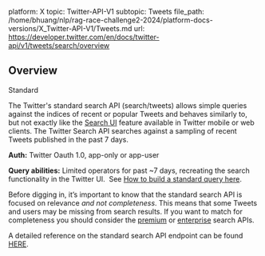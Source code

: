 platform: X
topic: Twitter-API-V1
subtopic: Tweets
file_path: /home/bhuang/nlp/rag-race-challenge2-2024/platform-docs-versions/X_Twitter-API-V1/Tweets.md
url: https://developer.twitter.com/en/docs/twitter-api/v1/tweets/search/overview


## Overview

Standard

The Twitter's standard search API (search/tweets) allows simple queries against the indices of recent or popular Tweets and behaves similarly to, but not exactly like the [Search UI](https://twitter.com/search-advanced) feature available in Twitter mobile or web clients. The Twitter Search API searches against a sampling of recent Tweets published in the past 7 days.

**Auth:** Twitter Oauth 1.0, app-only or app-user  

**Query abilities:** Limited operators for past ~7 days, recreating the search functionality in the Twitter UI.  See [How to build a standard query here](https://developer.twitter.com/en/docs/tweets/rules-and-filtering/guides/build-standard-queries).

Before digging in, it’s important to know that the standard search API is focused on relevance _and not completeness_. This means that some Tweets and users may be missing from search results. If you want to match for completeness you should consider the [premium](https://developer.twitter.com/content/developer-twitter/en/docs/tweets/search/api-reference/get-search-tweets) or [enterprise](https://developer.twitter.com/content/developer-twitter/en/docs/tweets/search/api-reference/premium-search) search APIs.  

A detailed reference on the standard search API endpoint can be found [HERE](https://developer.twitter.com/en/docs/tweets/search/api-reference/get-search-tweets).